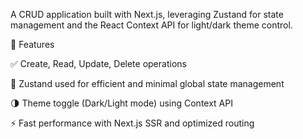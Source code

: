 A CRUD application built with Next.js, leveraging Zustand for state management and the React Context API for light/dark theme control.

🚀 Features

✅ Create, Read, Update, Delete operations

🎯 Zustand used for efficient and minimal global state management

🌗 Theme toggle (Dark/Light mode) using Context API

⚡ Fast performance with Next.js SSR and optimized routing
